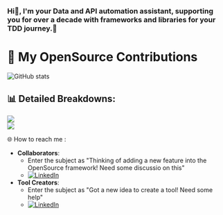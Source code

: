 ### Hi👋, I'm your Data and API automation assistant, supporting you for over a decade with frameworks and libraries for your TDD journey.💫

<!--
**authorjapps/authorjapps** is a ✨ _special_ ✨ repository because its `README.md` (this file) appears on your GitHub profile.

Here are some ideas to get you started:

- 🔭 I’m currently working on ...
- 🌱 I’m currently learning ...
- 👯 I’m looking to collaborate on ...
- 🤔 I’m looking for help with ...
- 💬 Ask me about ...
- 📫 How to reach me: ...
- 😄 Pronouns: ...
- ⚡ Fun fact: ...
-->

# 🔆 My OpenSource Contributions
![GitHub stats](https://github-readme-stats.vercel.app/api?include_all_commits=true&username=authorjapps&show_icons=true&hide_rank=false&hide_title=true)

## 📊 Detailed Breakdowns:
![](https://github-readme-streak-stats.herokuapp.com/?user=authorjapps&theme=vision-friendly-dark&hide_border=false)<br/>
![](https://github-readme-stats.vercel.app/api/top-langs/?username=authorjapps&theme=vision-friendly-dark&hide_border=false&include_all_commits=true&count_private=false&layout=compact)


🌐 How to reach me : 
- **Collaborators**:
  - Enter the subject as "Thinking of adding a new feature into the OpenSource framework! Need some discussio on this"
  - [![LinkedIn](https://img.shields.io/badge/Book%20a%20Free%20Meeting(15min)-8A2BE2)](https://calendar.app.google/V99mEP5YBxbQ5xig7)
- **Tool Creators**:
  - Enter the subject as "Got a new idea to create a tool! Need some help"
  - [![LinkedIn](https://img.shields.io/badge/Book%20a%20Free%20Meeting(15min)-8A2BE2)](https://calendar.app.google/V99mEP5YBxbQ5xig7)

<!-- - [![LinkedIn](https://img.shields.io/badge/LinkedIn-%230077B5.svg?logo=linkedin&logoColor=white)](https://linkedin.com/in/ncnayak) -->
